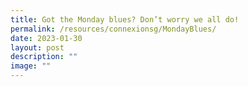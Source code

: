 ```yaml
---
title: Got the Monday blues? Don’t worry we all do!
permalink: /resources/connexionsg/MondayBlues/
date: 2023-01-30
layout: post
description: ""
image: ""
---
```

